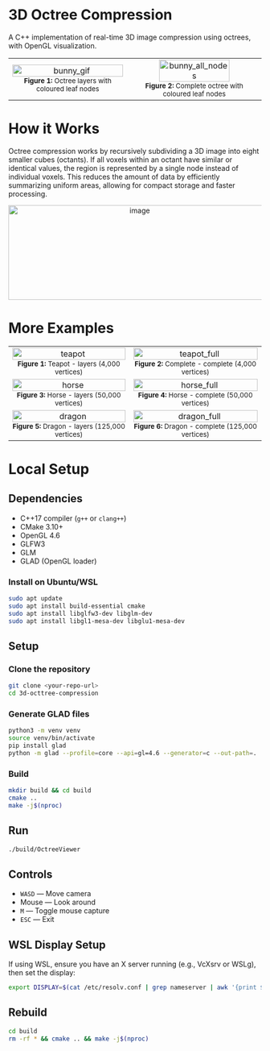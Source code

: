 # 3D Octree Compression

A C++ implementation of real-time 3D image compression using octrees, with OpenGL visualization.

<table>
  <tr>
    <td align="center">
      <img src="https://github.com/user-attachments/assets/bfb98448-b7a4-4b69-8182-5201847749fa" alt="bunny_gif" width="100%" /><br/>
      <sub><b>Figure 1:</b> Octree layers with coloured leaf nodes</sub>
    </td>
    <td align="center">
      <img src="https://github.com/user-attachments/assets/70507d24-57bd-4922-ac48-ced328385b10" alt="bunny_all_nodes" width="74.5%" /><br/>
      <sub><b>Figure 2:</b> Complete octree with coloured leaf nodes</sub>
    </td>
  </tr>
</table>

# How it Works

Octree compression works by recursively subdividing a 3D image into eight smaller cubes (octants). If all voxels within an octant have similar or identical values, the region is represented by a single node instead of individual voxels. This reduces the amount of data by efficiently summarizing uniform areas, allowing for compact storage and faster processing.

<p align="center">
  <img width="507" height="188" alt="image" src="https://github.com/user-attachments/assets/b7ccb38a-95a3-44cb-ac2c-31cfd53cc35f" />
</p>

# More Examples

<table>
  <tr>
    <td align="center">
      <img src="https://github.com/user-attachments/assets/2da7efdb-9001-4694-a547-ca2e373e788c" alt="teapot" width="100%" /><br/>
      <sub><b>Figure 1:</b> Teapot - layers (4,000 vertices)</sub>
    </td>
    <td align="center">
      <img src="https://github.com/user-attachments/assets/358b368d-bdb6-421e-b0ee-58b403750d03" alt="teapot_full" width="100%" /><br/>
      <sub><b>Figure 2:</b> Complete - complete (4,000 vertices)</sub>
    </td>
  </tr>
  <tr>
    <td align="center">
      <img src="https://github.com/user-attachments/assets/419e896f-c78c-4a78-9a21-aa509adf0645" alt="horse" width="100%" /><br/>
      <sub><b>Figure 3:</b> Horse - layers (50,000 vertices)</sub>
    </td>
    <td align="center">
      <img src="https://github.com/user-attachments/assets/86c70e34-728c-46be-bcb8-e2e0ad30dc98" alt="horse_full" width="100%" /><br/>
      <sub><b>Figure 4:</b> Horse - complete (50,000 vertices)</sub>
    </td>
  </tr>
  <tr>
    <td align="center">
      <img src="https://github.com/user-attachments/assets/8a0894f0-4256-4f5f-b36d-1c8ac9fc7539" alt="dragon" width="100%" /><br/>
      <sub><b>Figure 5:</b> Dragon - layers (125,000 vertices)</sub>
    </td>
    <td align="center">
      <img src="https://github.com/user-attachments/assets/3eba6490-e6e7-4777-b4b1-7d3a81493522" alt="dragon_full" width="100%" /><br/>
      <sub><b>Figure 6:</b> Dragon - complete (125,000 vertices)</sub>
    </td>
  </tr>
</table>

# Local Setup

## Dependencies

- C++17 compiler (`g++` or `clang++`)
- CMake 3.10+
- OpenGL 4.6
- GLFW3
- GLM
- GLAD (OpenGL loader)

### Install on Ubuntu/WSL

```bash
sudo apt update
sudo apt install build-essential cmake
sudo apt install libglfw3-dev libglm-dev
sudo apt install libgl1-mesa-dev libglu1-mesa-dev
```

## Setup

### Clone the repository

```bash
git clone <your-repo-url>
cd 3d-octtree-compression
```

### Generate GLAD files

```bash
python3 -m venv venv
source venv/bin/activate
pip install glad
python -m glad --profile=core --api=gl=4.6 --generator=c --out-path=.
```

### Build

```bash
mkdir build && cd build
cmake ..
make -j$(nproc)
```

## Run

```bash
./build/OctreeViewer
```

## Controls

- `WASD` — Move camera
- Mouse — Look around
- `M` — Toggle mouse capture
- `ESC` — Exit

## WSL Display Setup

If using WSL, ensure you have an X server running (e.g., VcXsrv or WSLg), then set the display:

```bash
export DISPLAY=$(cat /etc/resolv.conf | grep nameserver | awk '{print $2}'):0.0
```

## Rebuild

```bash
cd build
rm -rf * && cmake .. && make -j$(nproc)
```
